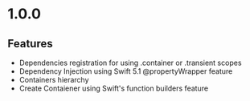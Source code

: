# 1.0.0
## Features
- Dependencies registration for using .container or .transient scopes
- Dependency Injection using Swift 5.1 @propertyWrapper feature
- Containers hierarchy
- Create Contaiener using Swift's function builders feature
